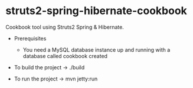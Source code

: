struts2-spring-hibernate-cookbook
=================================

Cookbook tool using Struts2 Spring &amp; Hibernate.

* Prerequisites

  - You need a MySQL database instance up and running with a database called cookbook created

* To build the project -> ./build

* To run the project -> mvn jetty:run
